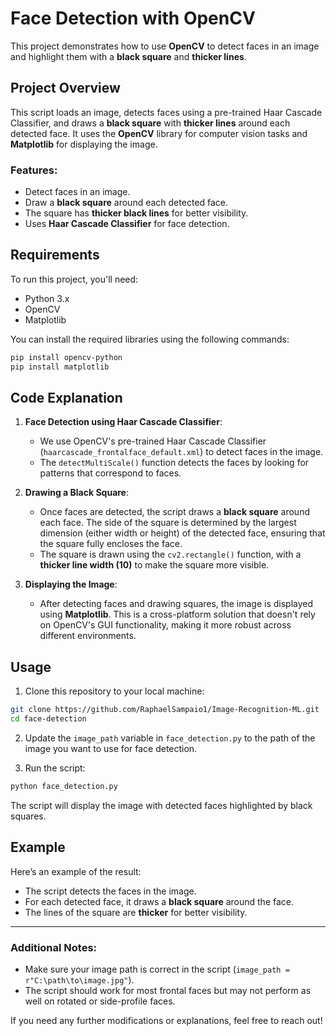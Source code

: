 # Face Detection with OpenCV

This project demonstrates how to use **OpenCV** to detect faces in an image and highlight them with a **black square** and **thicker lines**.

## Project Overview

This script loads an image, detects faces using a pre-trained Haar Cascade Classifier, and draws a **black square** with **thicker lines** around each detected face. It uses the **OpenCV** library for computer vision tasks and **Matplotlib** for displaying the image.

### Features:
- Detect faces in an image.
- Draw a **black square** around each detected face.
- The square has **thicker black lines** for better visibility.
- Uses **Haar Cascade Classifier** for face detection.

## Requirements

To run this project, you'll need:

- Python 3.x
- OpenCV
- Matplotlib

You can install the required libraries using the following commands:

```bash
pip install opencv-python
pip install matplotlib
```

## Code Explanation

1. **Face Detection using Haar Cascade Classifier**:
   - We use OpenCV's pre-trained Haar Cascade Classifier (`haarcascade_frontalface_default.xml`) to detect faces in the image.
   - The `detectMultiScale()` function detects the faces by looking for patterns that correspond to faces.

2. **Drawing a Black Square**:
   - Once faces are detected, the script draws a **black square** around each face. The side of the square is determined by the largest dimension (either width or height) of the detected face, ensuring that the square fully encloses the face.
   - The square is drawn using the `cv2.rectangle()` function, with a **thicker line width (10)** to make the square more visible.

3. **Displaying the Image**:
   - After detecting faces and drawing squares, the image is displayed using **Matplotlib**. This is a cross-platform solution that doesn't rely on OpenCV's GUI functionality, making it more robust across different environments.

## Usage

1. Clone this repository to your local machine:

```bash
git clone https://github.com/RaphaelSampaio1/Image-Recognition-ML.git
cd face-detection
```

2. Update the `image_path` variable in `face_detection.py` to the path of the image you want to use for face detection.

3. Run the script:

```bash
python face_detection.py
```

The script will display the image with detected faces highlighted by black squares.

## Example

Here’s an example of the result:

- The script detects the faces in the image.
- For each detected face, it draws a **black square** around the face.
- The lines of the square are **thicker** for better visibility.


---

### Additional Notes:
- Make sure your image path is correct in the script (`image_path = r"C:\path\to\image.jpg"`).
- The script should work for most frontal faces but may not perform as well on rotated or side-profile faces.

If you need any further modifications or explanations, feel free to reach out!


